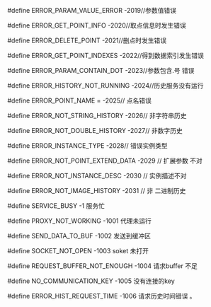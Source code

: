 #define ERROR_PARAM_VALUE_ERROR  -2019//参数值错误
 
#define ERROR_GET_POINT_INFO  -2020//取点信息时发生错误
 
#define ERROR_DELETE_POINT  -2021//删点时发生错误
 
#define ERROR_GET_POINT_INDEXES  -2022//得到数据索引发生错误
 
#define ERROR_PARAM_CONTAIN_DOT  -2023//参数包含.号 错误
 
#define ERROR_HISTORY_NOT_RUNNING -2024//历史服务没有运行
 
#define ERROR_POINT_NAME = -2025// 点名错误
 
#define ERROR_NOT_STRING_HISTORY -2026// 非字符串历史
 
#define ERROR_NOT_DOUBLE_HISTORY -2027// 非数字历史
 
#define ERROR_INSTANCE_TYPE -2028//  错误实例类型
 

#define ERROR_NOT_POINT_EXTEND_DATA -2029 // 扩展参数 不对

#define ERROR_NOT_INSTANCE_DESC -2030  // 实例描述不对

#define ERROR_NOT_IMAGE_HISTORY -2031 // 非 二进制历史

 

#define SERVICE_BUSY            -1   服务忙

#define PROXY_NOT_WORKING           -1001      代理未运行

#define SEND_DATA_TO_BUF                 -1002  发送到缓冲区

#define SOCKET_NOT_OPEN                -1003   soket 未打开

#define REQUEST_BUFFER_NOT_ENOUGH    -1004  请求buffer 不足

#define NO_COMMUNICATION_KEY     -1005 没有连接的key

#define ERROR_HIST_REQUEST_TIME -1006   请求历史时间错误 。 

